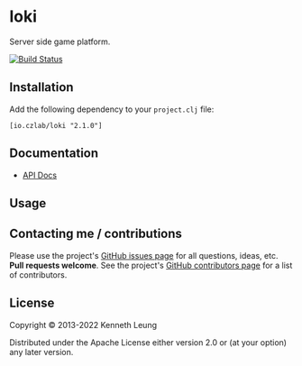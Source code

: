 # loki
Server side game platform.

[![Build Status](https://travis-ci.org/llnek/loki.svg?branch=master)](https://travis-ci.org/llnek/loki)


## Installation

Add the following dependency to your `project.clj` file:

    [io.czlab/loki "2.1.0"]

## Documentation

* [API Docs](https://llnek.github.io/loki/)

## Usage


## Contacting me / contributions

Please use the project's [GitHub issues page] for all questions, ideas, etc. **Pull requests welcome**. See the project's [GitHub contributors page] for a list of contributors.

## License

Copyright © 2013-2022 Kenneth Leung

Distributed under the Apache License either version 2.0 or (at
your option) any later version.

<!--- links (repos) -->
[CHANGELOG]: https://github.com/llnek/loki/releases
[GitHub issues page]: https://github.com/llnek/loki/issues
[GitHub contributors page]: https://github.com/llnek/loki/graphs/contributors




